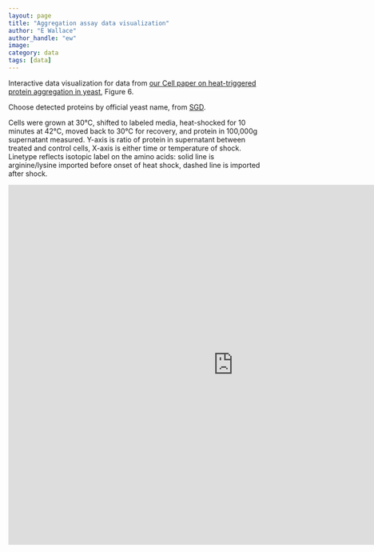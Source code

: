 ```yaml
---
layout: page
title: "Aggregation assay data visualization"
author: "E Wallace"
author_handle: "ew"
image: 
category: data
tags: [data]
---
```


Interactive data visualization for data from [our Cell paper on heat-triggered protein aggregation in yeast][1], Figure 6.

Choose detected proteins by official yeast name, from [SGD](http://www.yeastgenome.org/).

Cells were grown at 30&deg;C, shifted to labeled media, heat-shocked for 10 minutes at 42&deg;C, moved back to 30&deg;C for recovery, and protein in 100,000g supernatant measured. Y-axis is ratio of protein in supernatant between treated and control cells, X-axis is either time or temperature of shock. Linetype reflects isotopic label on the amino acids: solid line is arginine/lysine imported before onset of heat shock, dashed line is imported after shock.

<iframe width="900" height="720" src="https://dadrummond.shinyapps.io/ratiosup_shiny/" frameborder="0"> </iframe>

[1]: /papers/aggregates-of-endogenous-proteins-form-upon-heat-stress
